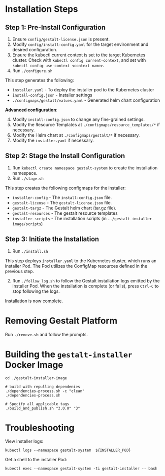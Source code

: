 # Installation Steps

## Step 1: Pre-Install Configuration

1. Ensure `config/gestalt-license.json` is present.
2. Modify `config/install-config.yaml` for the target environment and desired configuration.
3. Ensure the kubectl current context is set to the target Kubernetes cluster.  Check with `kubectl config current-context`, and set with `kubectl config use-context <context name>`.
4. Run `./configure.sh`

This step generates the following:
- `installer.yaml` - To deploy the installer pod to the Kubernetes cluster
- `install-config.json` - Installer settings
- `./configmaps/gestalt/values.yaml` - Generated helm chart configuration

**Advanced configuration:**

4. Modify `install-config.json` to change any fine-grained settings.
5. Modify the Resource Templates at `./configmaps/resource_templates/*` if necessary.
6. Modify the Helm chart at `./configmaps/gestalt/*` if necessary.
7. Modify the `installer.yaml` if necessary.

## Step 2: Stage the Install Configuration

1. Run `kubectl create namespace gestalt-system` to create the installation namespace.
2. Run `./stage.sh`

This step creates the following configmaps for the installer:
- `installer-config` - The `install-config.json` file.
- `gestalt-license` - The `gestalt-license.json` file.
- `gestalt-targz` - The Gestalt helm chart (tar.gz file).
- `gestalt-resources` - The gestalt resource templates
- `installer-scripts` - The installation scripts (in `../gestalt-installer-image/scripts`)

## Step 3: Initiate the Installation

1. Run `./install.sh`

This step deploys `installer.yaml` to the Kubernetes cluster, which runs an installer Pod.  The Pod utilizes the ConfigMap resources defined in the previous step.

2. Run `./follow_log.sh` to follow the Gestalt installation logs emitted by the installer Pod.  When the installation is complete (or fails), press `Ctrl-C` to stop following the logs.

Installation is now complete.

# Removing Gestalt Platform

Run `./remove.sh` and follow the prompts.

# Building the `gestalt-installer` Docker Image 

```
cd ./gestalt-installer-image

# build with repulling dependenies
./dependencies-process.sh -c "clean"
./dependencies-process.sh

# Specify all applicable tags
./build_and_publish.sh "3.0.0" "3"
```

# Troubleshooting

View installer logs:
```
kubectl logs --namespace gestalt-system  ${INSTALLER_POD}
```

Get a shell to the installer Pod:
```
kubectl exec --namespace gestalt-system -ti gestalt-installer -- bash
```
